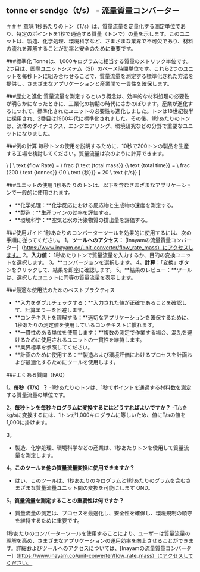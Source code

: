 ## tonne er sendge（t/s） - 流量質量コンバーター

＃＃＃ 意味
1秒あたりのトン（T/s）は、質量流量を定量化する測定単位であり、特定のポイントを1秒で通過する質量（トンで）の量を示します。このユニットは、製造、化学処理、環境科学など、さまざまな業界で不可欠であり、材料の流れを理解することが効率と安全のために重要です。

###標準化
Tonneは、1,000キログラムに相当する質量のメトリック単位です。2つ目は、国際ユニットシステム（SI）のベース時間単位です。これら2つのユニットを毎秒トンに組み合わせることで、質量流量を測定する標準化された方法を提供し、さまざまなアプリケーションと産業間で一貫性を確保します。

###歴史と進化
質量流量を測定するという概念は、効率的な材料処理の必要性が明らかになったときに、工業化の初期の時代にさかのぼります。産業が進化するにつれて、標準化されたユニットの必要性も進化しました。トンは18世紀後半に採用され、2番目は1960年代に標準化されました。その後、1秒あたりのトンは、流体のダイナミクス、エンジニアリング、環境研究などの分野で重要なユニットになりました。

###例の計算
毎秒トンの使用を説明するために、10秒で200トンの製品を生産する工場を検討してください。質量流量は次のように計算できます。

\ [
\ text {flow Rate} = \ frac {\ text {total mass}} {\ text {total time}} = \ frac {200 \ text {tonnes}} {10 \ text {秒}}} = 20 \ text {t/s}}
\]

###ユニットの使用
1秒あたりのトンは、以下を含むさまざまなアプリケーションで一般的に使用されます。
-  **化学処理：**化学反応における反応物と生成物の速度を測定する。
-  **製造：**生産ラインの効率を評価する。
-  **環境科学：**空気と水の汚染物質の排出量を評価する。

###使用ガイド
1秒あたりのコンバーターツールを効果的に使用するには、次の手順に従ってください。
1。**ツールへのアクセス：** [Inayamの流量質量コンバーター]（https://www.inayam.co/unit-converter/flow_rate_mass）にアクセスします。
2。**入力値：** 1秒あたりトンで質量流量を入力するか、目的の変換ユニットを選択します。
3。**コンバージョンを選択します。
4。**計算：**「変換」ボタンをクリックして、結果を即座に確認します。
5。**結果のレビュー：**ツールは、選択したユニットに同等の質量流量を表示します。

###最適な使用法のためのベストプラクティス
-  **入力をダブルチェックする：**入力された値が正確であることを確認して、計算エラーを回避します。
-  **コンテキストを理解する：**適切なアプリケーションを確保するために、1秒あたりの測定値を使用しているコンテキストに慣れます。
-  **一貫性のある単位を使用します：**複数の測定で作業する場合、混乱を避けるために使用されるユニットの一貫性を維持します。
-  **業界標準を参照してください。
-  **計画のために使用する：**製造および環境評価におけるプロセスを計画および最適化するためにツールを使用します。

###よくある質問（FAQ）

1。**毎秒（T/s）？**
-1秒あたりのトンは、1秒でポイントを通過する材料数を測定する質量流量の単位です。

2。**毎秒トンを毎秒キログラムに変換するにはどうすればよいですか？**
-T/sをkg/sに変換するには、1トンが1,000キログラムに等しいため、値にT/sの値を1,000に掛けます。

3。
- 製造、化学処理、環境科学などの産業は、1秒あたりトンを使用して質量流量を測定します。

4。**このツールを他の質量流量変換に使用できますか？**
- はい、このツールは、1秒あたりのキログラムと1秒あたりのグラムを含むさまざまな質量流量ユニット間の変換を可能にします OND。

5。**質量流量を測定することの重要性は何ですか？**
- 質量流量の測定は、プロセスを最適化し、安全性を確保し、環境規制の順守を維持するために重要です。

1秒あたりのコンバーターツールを使用することにより、ユーザーは質量流量の理解を高め、さまざまなアプリケーションの運用効率を向上させることができます。詳細およびツールへのアクセスについては、[Inayamの流量質量コンバーター]（https://www.inayam.co/unit-converter/flow_rate_mass）にアクセスしてください。